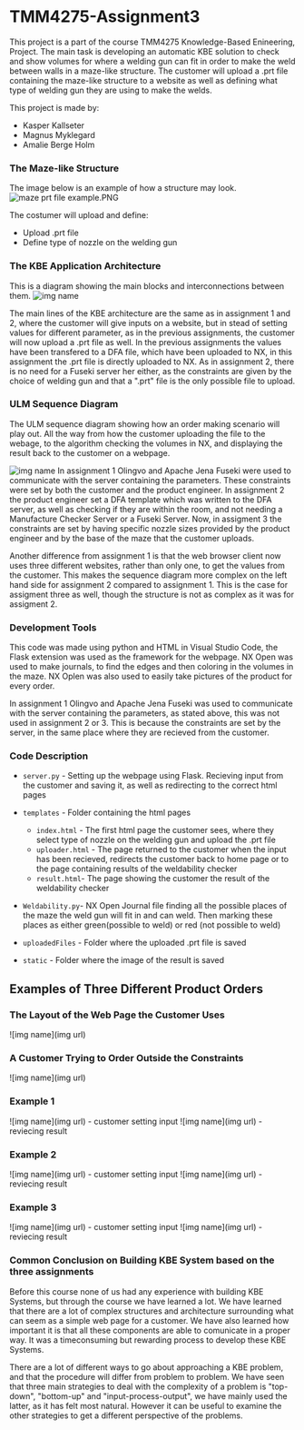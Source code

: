 # TMM4275-Assignment3

This project is a part of the course TMM4275 Knowledge-Based Enineering, Project. The main task is developing an automatic KBE solution to check and show volumes for where a welding gun can fit in order to make the weld between walls in a maze-like structure. The customer will upload a .prt file containing the maze-like structure to a website as well as defining what type of welding gun they are using to make the welds. 

This project is made by: 
* Kasper Kallseter
* Magnus Myklegard
* Amalie Berge Holm

### The Maze-like Structure
The image below is an example of how a structure may look. 
![maze prt file example.PNG](https://github.com/amaliebholm/TMM4275-Assignment3/blob/main/READme%20pictures/maze%20prt%20file%20example.PNG)


The costumer will upload and define: 
* Upload .prt file 
* Define type of nozzle on the welding gun

### The KBE Application Architecture
This is a diagram showing the main blocks and interconnections between them. 
![img name](https://github.com/amaliebholm/TMM4275-Assignment3/blob/main/READme%20pictures/Weld%20Main%20Blocks.png)


The main lines of the KBE architecture are the same as in assignment 1 and 2, where the customer will give inputs on a website, but in stead of setting values for different parameter, as in the previous assignments, the customer will now upload a .prt file as well. In the previous assignments the values have been transfered to a DFA file, which have been uploaded to NX, in this assignment the .prt file is directly uploaded to NX. As in assignment 2, there is no need for a Fuseki server her either, as the constraints are given by the choice of welding gun and that a ".prt" file is the only possible file to upload. 

### ULM Sequence Diagram
The ULM sequence diagram showing how an order making scenario will play out. All the way from how the customer uploading the file to the webage, to the algorithm checking the volumes in NX, and displaying the result back to the customer on a webpage. 

![img name](https://github.com/amaliebholm/TMM4275-Assignment3/blob/main/READme%20pictures/Weld%20Sequence%20Diagram.png)
In assignment 1 Olingvo and Apache Jena Fuseki were used to communicate with the server containing the parameters. These constraints were set by both the customer and the product engineer. In assignment 2 the product engineer set a DFA template which was written to the DFA server, as well as checking if they are within the room, and not needing a Manufacture Checker Server or a Fuseki Server. Now, in assigment 3 the constraints are set by having specific nozzle sizes provided by the product engineer and by the base of the maze that the customer uploads.

Another difference from assignment 1 is that the web browser client now uses three different websites, rather than only one, to get the values from the customer. This makes the sequence diagram more complex on the left hand side for assignment 2 compared to assignment 1. This is the case for assigment three as well, though the structure is not as complex as it was for assigment 2. 

### Development Tools
This code was made using python and HTML in Visual Studio Code, the Flask extension was used as the framework for the webpage. NX Open was used to make journals, to find the edges and then coloring in the volumes in the maze. NX Oplen was also used to  easily take pictures of the product for every order. 

In assignment 1 Olingvo and Apache Jena Fuseki was used to communicate with the server containing the parameters, as stated above, this was not used in assignment 2 or 3. This is because the constraints are set by the server, in the same place where they are recieved from the customer. 

### Code Description 
- `server.py` - Setting up the webpage using Flask. Recieving input from the customer and saving it, as well as redirecting to the correct html pages
- `templates` - Folder containing the html pages
  - `index.html` - The first html page the customer sees, where they select type of nozzle on the welding gun and upload the .prt file
  - `uploader.html` - The page returned to the customer when the input has been recieved, redirects the customer back to home page or to the page containing results of the weldability checker
  - `result.html`- The page showing the customer the result of the weldability checker 

- `Weldability.py`- NX Open Journal file finding all the possible places of the maze the weld gun will fit in and can weld. Then marking these places as either green(possible to weld) or red (not possible to weld)

- `uploadedFiles` - Folder where the uploaded .prt file is saved
- `static` - Folder where the image of the result is saved

## Examples of Three Different Product Orders  

### The Layout of the Web Page the Customer Uses
![img name](img url)

### A Customer Trying to Order Outside the Constraints
![img name](img url)

### Example 1 
![img name](img url) - customer setting input 
![img name](img url) - reviecing result

### Example 2
![img name](img url) - customer setting input 
![img name](img url) - reviecing result

### Example 3
![img name](img url) - customer setting input 
![img name](img url) - reviecing result

### Common Conclusion on Building KBE System based on the three assignments 
Before this course none of us had any experience with building KBE Systems, but through the course we have learned a lot. We have learned that there are a lot of complex structures and architecture surrounding what can seem as a simple web page for a customer. We have also learned how important it is that all these components are able to comunicate in a proper way. It was a timeconsuming but rewarding process to develop these KBE Systems. 

There are a lot of different ways to go about approaching a KBE problem, and that the procedure will differ from problem to problem. We have seen that three main strategies to deal with the complexity of a problem is "top-down", "bottom-up" and "input-process-output", we have mainly used the latter, as it has felt most natural. However it can be useful to examine the other strategies to get a different perspective of the problems. 
